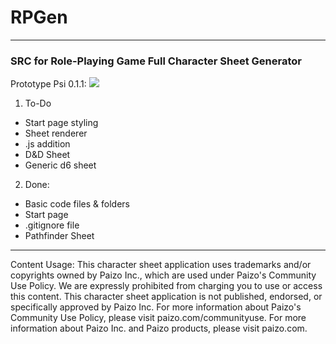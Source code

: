 # RPGen
***
### SRC for Role-Playing Game Full Character Sheet Generator


Prototype Psi 0.1.1:
![](http://i.imgur.com/sXzxWWR.gif)

1. To-Do
* Start page styling
* Sheet renderer
* .js addition
* D&D Sheet
* Generic d6 sheet


2. Done:
* Basic code files & folders
* Start page
* .gitignore file
* Pathfinder Sheet

***

Content Usage:
This character sheet application uses trademarks and/or copyrights owned by Paizo Inc., which are used under Paizo's Community Use Policy. We are expressly prohibited from charging you to use or access this content. This character sheet application is not published, endorsed, or specifically approved by Paizo Inc. For more information about Paizo's Community Use Policy, please visit paizo.com/communityuse. For more information about Paizo Inc. and Paizo products, please visit paizo.com.
